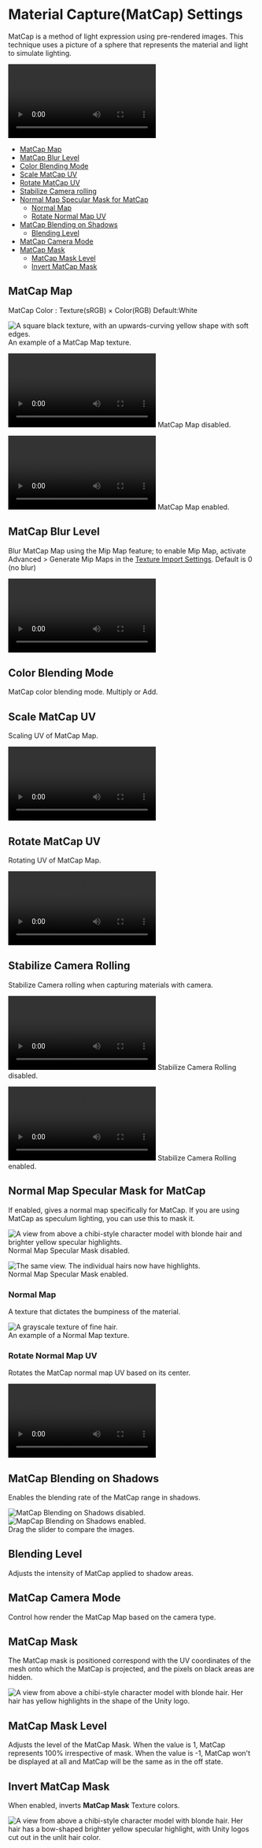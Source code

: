 # Material Capture(MatCap) Settings

MatCap is a method of light expression using pre-rendered images. This technique uses a picture of a sphere that represents the material and light to simulate lighting.

<video title="A camera pan over the head of a chibi-style character model with long hair and rabbit ears. The specular highlights on the ears and hair move with the camera." src="images/MatCap.mp4" width="auto" height="auto" autoplay="true" loop="true" controls></video>

* [MatCap Map](#matcap-map)
* [MatCap Blur Level](#matcap-blur-level)
* [Color Blending Mode](#color-blending-mode)
* [Scale MatCap UV](#scale-matcap-uv)
* [Rotate MatCap UV](#rotate-matcap-uv)
* [Stabilize Camera rolling](#stabilize-camera-rolling)
* [Normal Map Specular Mask for MatCap](#normal-map-specular-mask-for-matcap)
  * [Normal Map](#normal-map)
  * [Rotate Normal Map UV](#rotate-normal-map-uv)
* [MatCap Blending on Shadows](#matcap-blending-on-shadows)
  * [Blending Level](#blending-level)
* [MatCap Camera Mode](#matcap-camera-mode)
* [MatCap Mask](#matcap-mask)
  * [MatCap Mask Level](#matcap-mask-level)
  * [Invert MatCap Mask](#invert-matcap-mask)

## MatCap Map
MatCap Color : Texture(sRGB) × Color(RGB) Default:White

![A square black texture, with an upwards-curving yellow shape with soft edges.](images/HiLight_Matcap.png)<br/>
An example of a MatCap Map texture.

<video title="A camera pan over the head of a chibi-style character model with long hair and rabbit ears." src="images/WithOutMatCap.mp4" width="auto" height="auto" autoplay="true" loop="true" controls></video>
MatCap Map disabled.

<video title="The same camera pan, but the blonde hair of the model now has a brighter yellow specular highlight." src="images/WithMatCap.mp4" width="auto" height="auto" autoplay="true" loop="true" controls></video>
MatCap Map enabled.

## MatCap Blur Level
Blur MatCap Map using the Mip Map feature; to enable Mip Map, activate Advanced > Generate Mip Maps in the [Texture Import Settings](https://docs.unity3d.com/Manual/class-TextureImporter.html). Default is 0 (no blur)

<video title="A close-up on the blonde hair of a chibi-style character model. The brighter yellow specular highlight changes from sharp to blurred." src="images/MatCapBlurLebel.mp4" width="auto" height="auto" autoplay="true" loop="true" controls></video>

## Color Blending Mode
MatCap color blending mode. Multiply or Add.



## Scale MatCap UV
Scaling UV of MatCap Map.

<video title="A close-up on the blonde hair of a chibi-style character model. The brighter yellow specular highlight changes from a thin line to a wider highlight." src="images/ScaleMatCapUV.mp4" width="auto" height="auto" autoplay="true" loop="true" controls></video>


## Rotate MatCap UV
Rotating UV of MatCap Map.

<video title="A close-up on the blonde hair of a chibi-style character model. The yellow specular highlight rotates from left to right and back." src="images/RotateMatCapUV.mp4" width="auto" height="auto" autoplay="true" loop="true" controls></video>


## Stabilize Camera Rolling
Stabilize Camera rolling when capturing materials with camera.

<video title="A close-up on the face of a chibi-style character model. When the camera rotates, the specular highlights stay in the same place in the camera view." src="images/StabilizerOff.mp4" width="auto" height="auto" autoplay="true" loop="true" controls></video>
Stabilize Camera Rolling disabled.

<video title="The same close-up. When the camera rotates, the specular highlights stay in the same place on the hair." src="images/StabilizerOn.mp4" width="auto" height="auto" autoplay="true" loop="true" controls></video>
Stabilize Camera Rolling enabled.


## Normal Map Specular Mask for MatCap
If enabled, gives a normal map specifically for MatCap. If you are using MatCap as speculum lighting, you can use this to mask it.

![A view from above a chibi-style character model with blonde hair and brighter yellow specular highlights.](images/MatCapNormalMapOff.png)<br/>
Normal Map Specular Mask disabled.

![The same view. The individual hairs now have highlights.](images/MatCapNormalMapOn.png)<br/>
Normal Map Specular Mask enabled.


### Normal Map
A texture that dictates the bumpiness of the material.


![A grayscale texture of fine hair.](images/HairNormalMask.png)<br/>
An example of a Normal Map texture.


### Rotate Normal Map UV
Rotates the MatCap normal map UV based on its center.

<video title="A view from above a chibi-style character model with blonde hair and brighter yellow specular highlights on individual hairs. The highlights rotate." src="images/RotateMatCapNormalMapUV.mp4" width="auto" height="auto" autoplay="true" loop="true" controls></video>


## MatCap Blending on Shadows
Enables the blending rate of the MatCap range in shadows.

<canvas class="image-comparison" role="img" aria-label="A view from above a chibi-style character model with blonde hair. With MatCap Blending on Shadows on, the bright highlights on individual hairs are less visible.">
    <img src="images/MatCapBlendingOnShadowOff.png" title="MatCap Blending on Shadows disabled.">
    <img src="images/MatCapBlendingOnShadowOn.png" title="MapCap Blending on Shadows enabled.">
</canvas>
<br />
Drag the slider to compare the images.


## Blending Level
Adjusts the intensity of MatCap applied to shadow areas.


## MatCap Camera Mode
Control how render the MatCap Map based on the camera type.

## MatCap Mask
The MatCap mask is positioned correspond with the UV coordinates of the mesh onto which the MatCap is projected, and the pixels on black areas are hidden.

![A view from above a chibi-style character model with blonde hair. Her hair has yellow highlights in the shape of the Unity logo.](images/MatCapMaskSample.png)


## MatCap Mask Level
Adjusts the level of the MatCap Mask. When the value is 1, MatCap represents 100% irrespective of mask. When the value is -1, MatCap won't be displayed at all and MatCap will be the same as in the off state.


## Invert MatCap Mask
When enabled, inverts **MatCap Mask** Texture colors.

![A view from above a chibi-style character model with blonde hair. Her hair has a bow-shaped brighter yellow specular highlight, with Unity logos cut out in the unlit hair color.](images/InvertMatCapMask.png)


